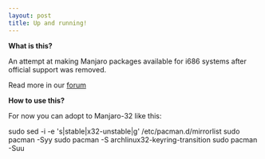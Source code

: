 ```yaml
---
layout: post
title: Up and running!
---
```


**What is this?**

An attempt at making Manjaro packages available for i686 systems after official support was removed.

Read more in our [forum](https://forum.manjaro.org/t/manjaro32-org/34634)

**How to use this?**

For now you can adopt to Manjaro-32 like this:

  sudo sed -i -e 's|stable|x32-unstable|g' /etc/pacman.d/mirrorlist
  sudo pacman -Syy
  sudo pacman -S archlinux32-keyring-transition
  sudo pacman -Suu
